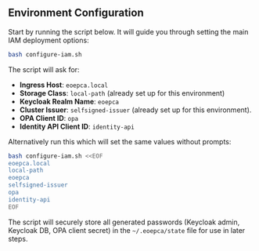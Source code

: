 
## Environment Configuration

Start by running the script below. It will guide you through setting the main IAM deployment options:

```bash
bash configure-iam.sh
```

The script will ask for:

- **Ingress Host**: `eoepca.local`
- **Storage Class**: `local-path` (already set up for this environment)
- **Keycloak Realm Name**: `eoepca`
- **Cluster Issuer**: `selfsigned-issuer` (already set up for this environment).
- **OPA Client ID**: `opa`
- **Identity API Client ID**: `identity-api`

Alternatively run this which will set the same values without prompts:

```bash
bash configure-iam.sh <<EOF
eoepca.local
local-path
eoepca
selfsigned-issuer
opa
identity-api
EOF
```

The script will securely store all generated passwords (Keycloak admin, Keycloak DB, OPA client secret) in the `~/.eoepca/state` file for use in later steps.
